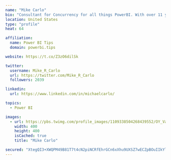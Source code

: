 ```yaml
---
name: "Mike Carlo"
bio: "Consultant for Concurrency for all things PowerBI. With over 11 years of data experience I'm making waves by deploying PowerBI into local Milwaukee Companies."
location: United States
type: "profile"
heat: 64

affiliation:
  name: Power BI Tips
  domain: powerbi.tips

website: https://t.co/Z3zO6dilSk

twitter:
  username: Mike_R_Carlo
  url: https://twitter.com/Mike_R_Carlo
  followers: 2039

linkedin:
  url: https://www.linkedin.com/in/michaelcarlo/

topics:
  - Power BI

images:
  - url: https://pbs.twimg.com/profile_images/1109338504268439552/OY_Va867_400x400.jpg
    width: 400
    height: 400
    isCached: true
    title: "Mike Carlo"

secured: "XtegQI3+XWQPM49B81T7t4cN2piNCRfEhrGCn6xXhu9UXSZ7wECZpBOuIIkYlLyhdttGCFmOe0+xE6vzw54KrJqldOxGSVO3eU1wHrjvvAfm0+klpVIRAn297q9VjIjR77s9NdXp8FtXI41QdVOyJqS9xTJ53zVcWikzvAzZxZ8GS7IdnAYx3oxtuILyTlh/VVry5o69XL2oFbd80VpAu1s5I00/lqYx0H2kai+0ZG7anxt9D3j4a9/zLst53O3Po1lOT4gTHCWWWAWqCaaLsW4FS6N6b7+ImVhTMygGN9vKbwdLFjtr7cMq7F/uJ1h9SmVWLBB9nbVPXrblSzX0vyHC5lYEc6/nr9BLm7UgfJULTYMUlp7mvCOvikMqDKNc4v9gJ4y0yDHvl5jH9OR5G+j2dXxQPDOFpD9G/nIrDto=;47RkSc+aYdLWLN4q5Qgmpw=="
---
```


